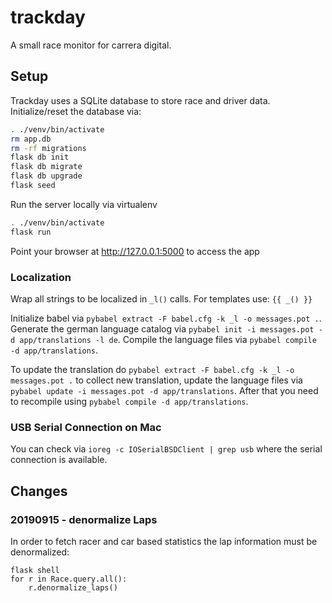 # trackday

A small race monitor for carrera digital.

## Setup

Trackday uses a SQLite database to store race and driver data. Initialize/reset the database via:

```sh
. ./venv/bin/activate
rm app.db
rm -rf migrations
flask db init
flask db migrate
flask db upgrade
flask seed
```

Run the server locally via virtualenv
```sh
. ./venv/bin/activate
flask run
```

Point your browser at http://127.0.0.1:5000 to access the app

### Localization

Wrap all strings to be localized in `_l()` calls. For templates use: `{{ _() }}`

Initialize babel via `pybabel extract -F babel.cfg -k _l -o messages.pot .`. Generate the german language catalog via `pybabel init -i messages.pot -d app/translations -l de`. Compile the language files via `pybabel compile -d app/translations`.

To update the translation do `pybabel extract -F babel.cfg -k _l -o messages.pot .` to collect new translation, update the language files via `pybabel update -i messages.pot -d app/translations`. After that you need to recompile using `pybabel compile -d app/translations`.

### USB Serial Connection on Mac

You can check via `ioreg -c IOSerialBSDClient | grep usb` where the serial connection is available.

## Changes

### 20190915 - denormalize Laps

In order to fetch racer and car based statistics the lap information must be denormalized:
```
flask shell
for r in Race.query.all():
    r.denormalize_laps()
```